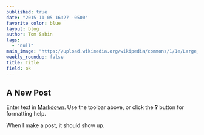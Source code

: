 ```yaml
---
published: true
date: "2015-11-05 16:27 -0500"
favorite color: blue
layout: blog
author: Tom Sabin
tags: 
  - "null"
main_image: "https://upload.wikimedia.org/wikipedia/commons/1/1e/Large_Siamese_cat_tosses_a_mouse.jpg"
weekly_roundup: false
title: Title
field: ok
---
```



## A New Post

Enter text in [Markdown](http://daringfireball.net/projects/markdown/). Use the toolbar above, or click the **?** button for formatting help.

When I make a post, it should show up.
